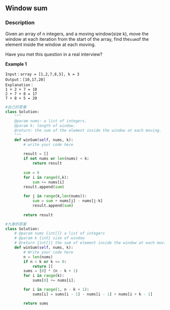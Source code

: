 ## Window sum

### Description

Given an array of n integers, and a moving window\(size k\), move the window at each iteration from the start of the array, find the`sum`of the element inside the window at each moving.

Have you met this question in a real interview?

**Example 1**

```
Input：array = [1,2,7,8,5], k = 3
Output：[10,17,20]
Explanation：
1 + 2 + 7 = 10
2 + 7 + 8 = 17
7 + 8 + 5 = 20
```



```py
#自己的答案
class Solution:
    """
    @param nums: a list of integers.
    @param k: length of window.
    @return: the sum of the element inside the window at each moving.
    """
    def winSum(self, nums, k):
        # write your code here
            
        result = []
        if not nums or len(nums) < k:
            return result
        
        sum = 0
        for i in range(0,k):
            sum += nums[i]
        result.append(sum)
        
        for j in range(k,len(nums)):
            sum = sum + nums[j] - nums[j-k]
            result.append(sum)
            
        return result
```


```py
#九章的答案
class Solution:
    # @param nums {int[]} a list of integers
    # @param k {int} size of window
    # @return {int[]} the sum of element inside the window at each moving
    def winSum(self, nums, k):
        # Write your code here
        n = len(nums)
        if n < k or k <= 0:
            return []
        sums = [0] * (n - k + 1)
        for i in range(k):
            sums[0] += nums[i];

        for i in range(1, n - k + 1):
            sums[i] = sums[i - 1] - nums[i - 1] + nums[i + k - 1]

        return sums
```





